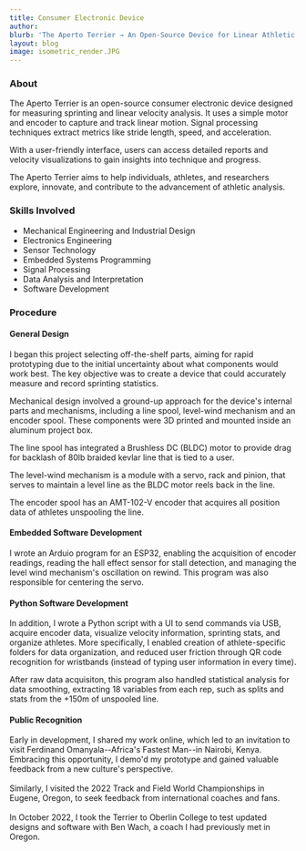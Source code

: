 ```yaml
---
title: Consumer Electronic Device
author: 
blurb: 'The Aperto Terrier → An Open-Source Device for Linear Athletic Analysis'
layout: blog
image: isometric_render.JPG
---
```


### About
The Aperto Terrier is an open-source consumer electronic device designed for measuring sprinting and linear velocity analysis. It uses a simple motor and encoder to capture and track linear motion. Signal processing techniques extract metrics like stride length, speed, and acceleration.

With a user-friendly interface, users can access detailed reports and velocity visualizations to gain insights into technique and progress.

The Aperto Terrier aims to help individuals, athletes, and researchers explore, innovate, and contribute to the advancement of athletic analysis.

### Skills Involved
- Mechanical Engineering and Industrial Design
- Electronics Engineering
- Sensor Technology
- Embedded Systems Programming
- Signal Processing
- Data Analysis and Interpretation
- Software Development

### Procedure

<!-- Sourced Parts:
- off the shelf
- aimed for rapid prototyping because I didn't have enough knowledge to know what would work or what didn't.

Mechanical Design:
- Designed parts internal to device, mechanical mechanisms
- Line Spool (housed BLDC Motor that gave drag for backlash)
    - embedded a magnet for hall effect sensor/stall detection
- Level-Wind Mechanism
- Encoder Spool (with 80 lb braided fishing line--white for visibility)
- 3D printed these things
- mounted inside an aluminum project box

Electrical Design:
- Sourced a BLDC motor and ESC, with adjustable braking on the ESC
- Source ESP32
- Sourced Servo
- Created Voltage divider for LiPo battery
- hall effect sensor for stall detection

Embedded Software:
- Wrote Arduino program to ESP32 to acquire encoder readings
- read hall effect sensor for stall detection
- oscillated level wind mechanism on rewind
- centered servo and read encoder on unwind.

Supporting Software:
- Wrote python script to send commands from USB from an easy to use UI
- Allowed for athlete folders to be generated to organize users
- created QR recognition for wristbands to reduce friction of use
- statistical analysis to smooth data
- 18 variables, splits and stats and +150m of line
- Wrote UI, threaded application

A strong understanding of electronics is vital. This includes knowledge of circuit design, components like sensors, transistors, capacitors, and resistors, as well as digital electronics concepts such as microcontrollers and logic gates.

Knowing how to select, incorporate, and interpret data from sensors is critical in a telemetry device. This could include accelerometers, gyroscopes, or GPS modules for tracking movement and speed.

A sprinting telemetry device would likely involve an embedded system. Being able to program these systems, typically using languages like C or C++, is a crucial skill.

Raw data from sensors often needs to be processed and filtered to be useful. This requires an understanding of signal processing techniques.

Once the data is gathered, it needs to be analyzed and interpreted. This could involve statistical techniques, and even machine learning, depending on the complexity of the device.

Given that the device is likely to be portable, understanding how to manage power consumption for optimal battery life is an important skill.

The device needs to be designed to be durable, lightweight, and comfortable for the user. This involves knowledge of materials, ergonomics, and design principles.

For data visualization or interfacing with the device, a software application might be needed. This could involve coding in languages such as Python or Java, and knowledge of user interface and user experience design.

Rapid prototyping skills such as using a breadboard for electronic components or 3D printing for casing can speed up the development process. In addition, being able to thoroughly test and debug both hardware and software is a key skill.

#### Results/Professional Interest:
- After posting a prototype online I was invited (on my own dime) to Nairobi Kenya, to visit Ferdinand Omanyala. I went.
- I flew by myself to the 2022 Track and Field World Championships in Eugene, Oregon a week early to ask international coaches and fans for feedback.
- I went to Oberlin College in October 2022 to test updated designs and software with a coach I met in Eugene, Oregon. -->

#### General Design
I began this project selecting off-the-shelf parts, aiming for rapid prototyping due to the initial uncertainty about what components would work best. The key objective was to create a device that could accurately measure and record sprinting statistics.

Mechanical design involved a ground-up approach for the device's internal parts and mechanisms, including a line spool, level-wind mechanism and an encoder spool. These components were 3D printed and mounted inside an aluminum project box.

The line spool has integrated a Brushless DC (BLDC) motor to provide drag for backlash of 80lb braided kevlar line that is tied to a user.

The level-wind mechanism is a module with a servo, rack and pinion, that serves to maintain a level line as the BLDC motor reels back in the line.

The encoder spool has an AMT-102-V encoder that acquires all position data of athletes unspooling the line.

#### Embedded Software Development
I wrote an Arduio program for an ESP32, enabling the acquisition of encoder readings, reading the hall effect sensor for stall detection, and managing the level wind mechanism's oscillation on rewind. This program was also responsible for centering the servo.

#### Python Software Development
In addition, I wrote a Python script with a UI to send commands via USB, acquire encoder data, visualize velocity information, sprinting stats, and organize athletes. More specifically, I enabled creation of athlete-specific folders for data organization, and reduced user friction through QR code recognition for wristbands (instead of typing user information in every time).

After raw data acquisiton, this program also handled statistical analysis for data smoothing, extracting 18 variables from each rep, such as splits and stats from the +150m of unspooled line.

#### Public Recognition
Early in development, I shared my work online, which led to an invitation to visit Ferdinand Omanyala--Africa's Fastest Man--in Nairobi, Kenya. Embracing this opportunity, I demo'd my prototype and gained valuable feedback from a new culture's perspective.
<br>
<br>
Similarly, I visited the 2022 Track and Field World Championships in Eugene, Oregon, to seek feedback from international coaches and fans. <br><br>
In October 2022, I took the Terrier to Oberlin College to test updated designs and software with Ben Wach, a coach I had previously met in Oregon.

<!-- Overall, this project demonstrated our capacity to integrate electronics, sensor data interpretation, embedded system programming, signal processing, statistical analysis, power management, design principles, and rapid prototyping into a successful, user-friendly sprint telemetry device. -->
<!-- 
### Learn More
Github -->
<!--Picture of device, picture of UI, picture of graphs, picture with Ferdinand + athletes, testing, in little gallery-->